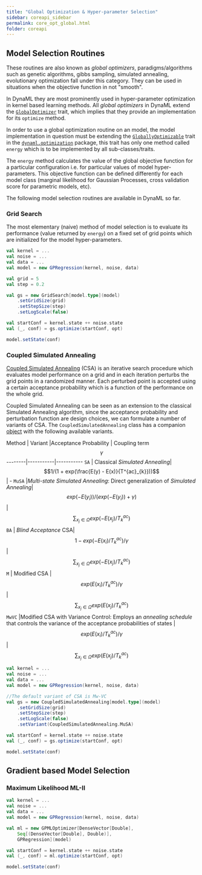 ```yaml
---
title: "Global Optimization & Hyper-parameter Selection"
sidebar: coreapi_sidebar
permalink: core_opt_global.html
folder: coreapi
---
```


## Model Selection Routines

These routines are also known as _global optimizers_, paradigms/algorithms such as genetic algorithms, gibbs sampling, simulated annealing, evolutionary optimization fall under this category. They can be used in situations when the objective function in not "smooth".

In DynaML they are most prominently used in hyper-parameter optimization in kernel based learning methods. All _global optimizers_ in DynaML extend the [```GlobalOptimizer```]({{site.baseurl}}/api_docs/dynaml-core/index.html#io.github.mandar2812.dynaml.optimization.GlobalOptimizer) trait, which implies that they provide an implementation for its ```optimize``` method.

In order to use a global optimization routine on an model, the model implementation in question must be extending the [```GloballyOptimizable```]({{site.baseurl}}/api_docs/dynaml-core/index.html#io.github.mandar2812.dynaml.optimization.GloballyOptimizable) trait in the [```dynaml.optimization```]({{site.baseurl}}/api_docs/dynaml-core/index.html#io.github.mandar2812.dynaml.optimization.package) package, this trait has only one method called ```energy``` which is to be implemented by all sub-classes/traits.

The ```energy``` method calculates the value of the global objective function for a particular configuration i.e. for particular values of model hyper-parameters. This objective function can be defined differently for each model class (marginal likelihood for Gaussian Processes, cross validation score for parametric models, etc).

The following model selection routines are available in DynaML so far.

### Grid Search

The most elementary (naive) method of model selection is to evaluate its performance (value returned by ```energy```) on a fixed set of grid points which are initialized for the model hyper-parameters.

```scala
val kernel = ...
val noise = ...
val data = ...
val model = new GPRegression(kernel, noise, data)

val grid = 5
val step = 0.2

val gs = new GridSearch[model.type](model)
	.setGridSize(grid)
	.setStepSize(step)
	.setLogScale(false)

val startConf = kernel.state ++ noise.state
val (_, conf) = gs.optimize(startConf, opt)

model.setState(conf)
```

### Coupled Simulated Annealing

[Coupled Simulated Annealing](ftp://ftp.esat.kuleuven.be/sista/sdesouza/papers/CSA2009accepted.pdf) (CSA) is an iterative search procedure which evaluates model performance on a grid and in each iteration perturbs the grid points in a randomized manner. Each perturbed point is accepted using a certain acceptance probability which is a function of the performance on the whole grid.

Coupled Simulated Annealing can be seen as an extension to the classical Simulated Annealing algorithm, since the acceptance probability and perturbation function are design choices, we can formulate a number of variants of CSA. The ```CoupledSimulatedAnnealing``` class has a companion [object]({{site.baseurl}}/api_docs/dynaml-core/index.html#io.github.mandar2812.dynaml.optimization.CoupledSimulatedAnnealing$) with the following available variants.

Method | Variant |Acceptance Probability | Coupling term $$\gamma$$
--------|-----------|-----------
```SA``` | Classical _Simulated Annealing_| $$1/(1 + exp(\frac{E(y) - E(x)}{T^{ac}_{k}}))$$ | -
```MuSA``` |_Multi-state Simulated Annealing_: Direct generalization of _Simulated Annealing_| $$exp(-E(y_i))/(exp(-E(y_i)) + \gamma)$$ | $$\sum_{x_j \in \Omega}{exp(-E(x_j)/T^{ac}_{k})}$$
```BA``` | _Blind Acceptance_ CSA| $$1 - exp(-E(x_i)/T_{k}^{ac})/\gamma $$ | $$\sum_{x_j \in \Omega}{exp(-E(x_j)/T^{ac}_{k})}$$
```M``` | Modified CSA |  $$exp(E(x_i)/T_{k}^{ac})/\gamma $$ | $$\sum_{x_j \in \Omega}{exp(E(x_j)/T^{ac}_{k})}$$
```MwVC``` |Modified CSA with Variance Control: Employs an _annealing schedule_ that controls the variance of the acceptance probabilities of states | $$exp(E(x_i)/T_{k}^{ac})/\gamma $$ | $$\sum_{x_j \in \Omega}{exp(E(x_j)/T^{ac}_{k})}$$


```scala
val kernel = ...
val noise = ...
val data = ...
val model = new GPRegression(kernel, noise, data)

//The default variant of CSA is Mw-VC
val gs = new CoupledSimulatedAnnealing[model.type](model)
	.setGridSize(grid)
	.setStepSize(step)
	.setLogScale(false)
	.setVariant(CoupledSimulatedAnnealing.MuSA)

val startConf = kernel.state ++ noise.state
val (_, conf) = gs.optimize(startConf, opt)

model.setState(conf)
```

## Gradient based Model Selection

### Maximum Likelihood ML-II

```scala
val kernel = ...
val noise = ...
val data = ...
val model = new GPRegression(kernel, noise, data)

val ml = new GPMLOptimizer[DenseVector[Double],
	Seq[(DenseVector[Double], Double)],
	GPRegression](model)

val startConf = kernel.state ++ noise.state
val (_, conf) = ml.optimize(startConf, opt)

model.setState(conf)
```
